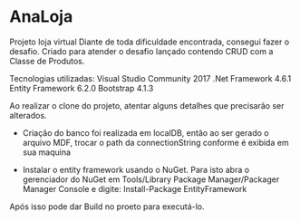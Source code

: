 # AnaLoja
Projeto loja virtual
Diante de toda dificuldade encontrada, consegui fazer o desafio.
Criado para atender o desafio lançado contendo CRUD com a Classe de Produtos.

Tecnologias utilizadas:
Visual Studio Community 2017
.Net Framework 4.6.1
Entity Framework 6.2.0
Bootstrap 4.1.3

Ao realizar o clone do projeto, atentar alguns detalhes que precisarão ser alterados.

* Criação do banco foi realizada em localDB, então ao ser gerado o arquivo MDF, trocar o path da connectionString conforme é exibida em sua maquina
  <connectionStrings>
    <add name="loja_desenv" connectionString="Data Source=(LocalDB)\MSSQLLocalDB;AttachDbFilename=C:\Users\ana\source\repos\AnaLoja\AnaLoja\App_Data\AnaLoja.mdf;Integrated Security=True;" providerName="System.Data.SqlClient" />
  </connectionStrings>
  
 * Instalar o entity framework usando o NuGet. Para isto abra o gerenciador do NuGet em Tools/Library Package Manager/Packager Manager Console e digite:
  Install-Package EntityFramework
  
  Após isso pode dar Build no proeto para executá-lo.
